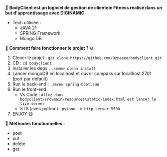 🔵 **BodyClient est un logiciel de gestion de clientele Fitness réalisé dans un but d'apprentissage avec DIGINAMIC**

- Tech utilisée :
  - JAVA 21
  - SPRING Framework
  - Mongo DB
 
🔵 **Comment faire fonctionner le projet ?** ⚙️

1. Cloner le projet : `git clone https://github.com/Ozneeee/bodyclient.git`
2. CD : `cd bodyclient`
3. Installer les deps : `./mvnw clean install`
4. Lancer mongoDB en localhost et ouvrir compass sur localhost:2701 (port par défault)
5. Run le back-end : `./mvnw spring-boot:run`
6. Run le front-end : 
    - Vs Code : `Allez dans bodyclient\src\main\resources\static\index.html est lancer le live server`
    - STS (avec python) : `python -m http.server 5500`
7. ENJOY 😄




🔵 **Méthodes fonctionnelles :**
- post
- put
- delete
- get
